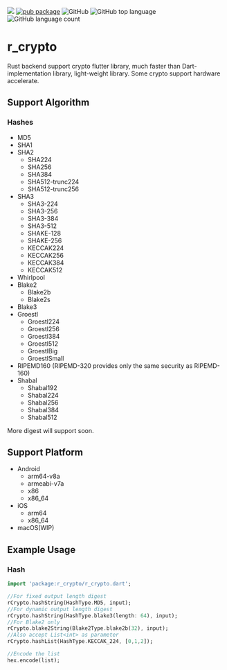 ![](https://github.com/TinoGuo/r_crypto/workflows/CI%20check/badge.svg?branch=master)
[![pub package](https://img.shields.io/pub/v/r_crypto.svg)](https://pub.dartlang.org/packages/r_crypto)
![GitHub](https://img.shields.io/github/license/TinoGuo/r_crypto)
![GitHub top language](https://img.shields.io/github/languages/top/TinoGuo/r_crypto)
![GitHub language count](https://img.shields.io/github/languages/count/TinoGuo/r_crypto.svg)

# r_crypto

Rust backend support crypto flutter library, much faster than Dart-implementation library, light-weight library.
Some crypto support hardware accelerate.

## Support Algorithm

### Hashes

- MD5
- SHA1
- SHA2
    - SHA224
    - SHA256
    - SHA384
    - SHA512-trunc224
    - SHA512-trunc256
- SHA3
    - SHA3-224
    - SHA3-256
    - SHA3-384
    - SHA3-512
    - SHAKE-128
    - SHAKE-256
    - KECCAK224
    - KECCAK256
    - KECCAK384
    - KECCAK512
- Whirlpool
- Blake2
    - Blake2b
    - Blake2s
- Blake3
- Groestl
    - Groestl224
    - Groestl256
    - Groestl384
    - Groestl512
    - GroestlBig
    - GroestlSmall
- RIPEMD160 (RIPEMD-320 provides only the same security as RIPEMD-160)
- Shabal
    - Shabal192
    - Shabal224
    - Shabal256
    - Shabal384
    - Shabal512

More digest will support soon.

## Support Platform

- Android
    - arm64-v8a
    - armeabi-v7a
    - x86
    - x86_64
- iOS
    - arm64
    - x86_64
- macOS(WIP)

## Example Usage

### Hash

```dart
import 'package:r_crypto/r_crypto.dart';

//For fixed output length digest
rCrypto.hashString(HashType.MD5, input);
//For dynamic output length digest
rCrypto.hashString(HashType.blake3(length: 64), input);
//For Blake2 only
rCrypto.blake2String(Blake2Type.blake2b(32), input);
//Also accept List<int> as parameter
rCrypto.hashList(HashType.KECCAK_224, [0,1,2]);

//Encode the list
hex.encode(list);
```
